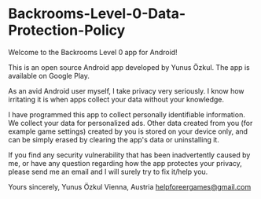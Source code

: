 # Backrooms-Level-0-Data-Protection-Policy
Welcome to the Backrooms Level 0 app for Android!

This is an open source Android app developed by Yunus Özkul. The app is available on Google Play.

As an avid Android user myself, I take privacy very seriously. I know how irritating it is when apps collect your data without your knowledge.

I have programmed this app to collect personally identifiable information. We collect your data for personalized ads. Other data created from you (for example game settings) created by you is stored on your device only, and can be simply erased by clearing the app's data or uninstalling it.

If you find any security vulnerability that has been inadvertently caused by me, or have any question regarding how the app protectes your privacy, please send me an email and I will surely try to fix it/help you.

Yours sincerely,
Yunus Özkul
Vienna, Austria
helpforeergames@gmail.com
